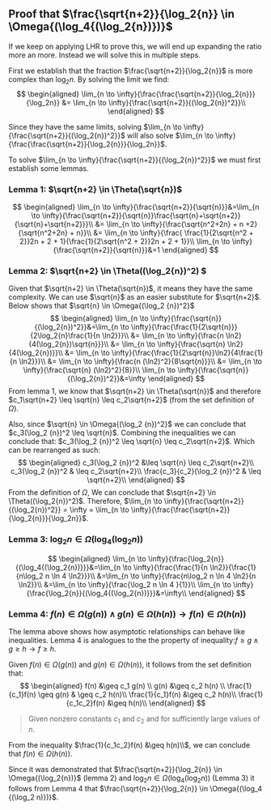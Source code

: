 ## Proof that $\frac{\sqrt{n+2}}{\log_2{n}} \in \Omega{(\log_4{(\log_2{n})})}$​

If we keep on applying LHR to prove this, we will end up expanding the  ratio more an more. Instead we will solve this in multiple steps.

First we establish that the fraction $\frac{\sqrt{n+2}}{\log_2{n}}$ is more complex than $\log_2{n}$. By solving the limit we find:
$$
\begin{aligned}
\lim_{n \to \infty}{\frac{\frac{\sqrt{n+2}}{\log_2{n}}}{\log_2n}} &= \lim_{n \to \infty}{\frac{\sqrt{n+2}}{(\log_2{n})^2}}\\
\end{aligned}
$$

Since they have the same limits, solving $\lim_{n \to \infty}{\frac{\sqrt{n+2}}{(\log_2{n})^2}}$ will also solve $\lim_{n \to \infty}{\frac{\frac{\sqrt{n+2}}{\log_2{n}}}{\log_2n}}$.

To solve $\lim_{n \to \infty}{\frac{\sqrt{n+2}}{(\log_2{n})^2}}$ we must first establish some lemmas.

### Lemma 1: $\sqrt{n+2} \in \Theta(\sqrt{n})$

$$
\begin{aligned}
\lim_{n \to \infty}{\frac{\sqrt{n+2}}{\sqrt{n}}}&=\lim_{n \to \infty}{\frac{\sqrt{n+2}}{\sqrt{n}}\frac{\sqrt{n}+\sqrt{n+2}}{\sqrt{n}+\sqrt{n+2}}}\\
&= \lim_{n \to \infty}{\frac{\sqrt{n^2+2n} + n +2}{\sqrt{n^2+2n} + n}}\\
&= \lim_{n \to \infty}{\frac{
\frac{1}{2\sqrt{n^2 + 2}}2n + 2 + 1}{\frac{1}{2\sqrt{n^2 + 2}}2n + 2 + 1}}\\
\lim_{n \to \infty}{\frac{\sqrt{n+2}}{\sqrt{n}}}&=1
\end{aligned}
$$

### Lemma 2: $\sqrt{n+2} \in \Theta((\log_2{n})^2) $

Given that $\sqrt{n+2} \in \Theta(\sqrt{n})$, it means they have the same complexity. We can use $\sqrt{n}$ as an easier substitute for $\sqrt{n+2}$. Below shows that $\sqrt{n} \in \Omega{(\log_2 {n})^2}$
$$
\begin{aligned}
\lim_{n \to \infty}{\frac{\sqrt{n}}{(\log_2{n})^2}}&=\lim_{n \to \infty}{\frac{\frac{1}{2\sqrt{n}}}{2\log_2{n}\frac{1}{n \ln2}}}\\
&= \lim_{n \to \infty}{\frac{n \ln2}{4(\log_2{n})\sqrt{n}}}\\
&= \lim_{n \to \infty}{\frac{\sqrt{n} \ln2}{4(\log_2{n})}}\\
&= \lim_{n \to \infty}{\frac{\frac{1}{2\sqrt{n}}\ln2}{4\frac{1}{n \ln2}}}\\
&= \lim_{n \to \infty}{\frac{n (\ln2)^2}{8\sqrt{n}}}\\
&= \lim_{n \to \infty}{\frac{\sqrt{n} (\ln2)^2}{8}}\\
\lim_{n \to \infty}{\frac{\sqrt{n}}{(\log_2{n})^2}}&=\infty
\end{aligned}
$$
From lemma 1, we know that $\sqrt{n+2} \in \Theta(\sqrt{n})$ and therefore $c_1\sqrt{n+2} \leq \sqrt{n} \leq c_2\sqrt{n+2}$ (from the set definition of $\Omega$). 

Also, since $\sqrt{n} \in \Omega{(\log_2 {n})^2}$ we can conclude that $c_3(\log_2 {n})^2 \leq \sqrt{n}$. Combining the inequalities we can conclude that: $c_3(\log_2 {n})^2 \leq \sqrt{n} \leq c_2\sqrt{n+2}$. Which can be rearranged as such:
$$
\begin{aligned}
c_3(\log_2 {n})^2 &\leq \sqrt{n} \leq c_2\sqrt{n+2}\\
c_3(\log_2 {n})^2 & \leq c_2\sqrt{n+2}\\
\frac{c_3}{c_2}(\log_2 {n})^2 & \leq \sqrt{n+2}\\
\end{aligned}
$$
From the definition of $\Omega$, We can conclude that $\sqrt{n+2} \in \Theta((\log_2{n})^2)$. Therefore, $\lim_{n \to \infty}{\frac{\sqrt{n+2}}{(\log_2{n})^2}} = \infty = \lim_{n \to \infty}{\frac{\frac{\sqrt{n+2}}{\log_2{n}}}{\log_2n}}$.

### Lemma 3: $\log_2 n \in \Omega(\log_4 {(\log_2 n)})$

$$
\begin{aligned}
\lim_{n \to \infty}{\frac{\log_2{n}}{(\log_4{(\log_2{n})}}}&=\lim_{n \to \infty}{\frac{\frac{1}{n \ln2}}{\frac{1}{n\log_2 n \ln 4 \ln2}}}\\
&=\lim_{n \to \infty}{\frac{n\log_2 n \ln 4 \ln2}{n \ln2}}\\
&=\lim_{n \to \infty}{\frac{\log_2 n \ln 4 }{1}}\\
\lim_{n \to \infty}{\frac{\log_2{n}}{(\log_4{(\log_2{n})}}}&=\infty\\
\end{aligned}
$$

### Lemma 4: $f(n) \in \Omega(g(n)) \land g(n) \in \Omega(h(n)) \to f(n) \in \Omega(h(n))$​

The lemma above shows how asymptotic relationships can behave like inequalities. Lemma 4 is analogues to the the property of inequality:$f \geq g \land g \geq h \to f \geq h$. 

Given $f(n) \in \Omega(g(n))$ and $g(n) \in \Omega(h(n))$, it follows from the set definition that:
$$
\begin{aligned}
f(n) &\geq c_1 g(n) \\
g(n) &\geq c_2 h(n) \\
\frac{1}{c_1}f(n) \geq g(n) & \geq c_2 h(n)\\
\frac{1}{c_1}f(n) &\geq c_2 h(n)\\
\frac{1}{c_1c_2}f(n) &\geq h(n)\\
\end{aligned}
$$

> Given nonzero constants $c_1$ and $c_2$ and for sufficiently large values of $n$.

From the inequality $\frac{1}{c_1c_2}f(n) &\geq h(n)\\$, we can conclude that $f(n) \in \Omega(h(n))$.

Since it was demonstrated that $\frac{\sqrt{n+2}}{\log_2{n}} \in \Omega{(\log_2{n})}$ (lemma 2) and $\log_2 n \in \Omega(\log_4 {(\log_2 n)})$ (Lemma 3) it follows from Lemma 4 that $\frac{\sqrt{n+2}}{\log_2{n}} \in \Omega{(\log_4 {(\log_2 n)})}$.

